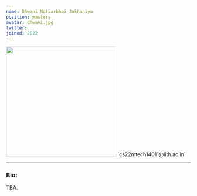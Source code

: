 ```yaml
---
name: Dhwani Natvarbhai Jakhaniya
position: masters
avatar: dhwani.jpg
twitter: 
joined: 2022
---
```


<img width="300" src="{{site.baseurl}}/images/people/{{page.avatar}}" data-action="zoom">
 <i class="fa fa-envelope-o"></i> `cs22mtech14011@iith.ac.in`<br>

<hr>

### Bio:
TBA.